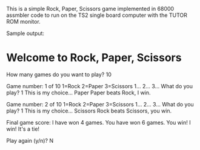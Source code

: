This is a simple Rock, Paper, Scissors game implemented in 68000
assmbler code to run on the TS2 single board computer with the TUTOR
ROM monitor.

Sample output:

Welcome to Rock, Paper, Scissors
================================
How many games do you want to play? 10

Game number: 1 of 10
1=Rock 2=Paper 3=Scissors
1... 2... 3... What do you play? 1
This is my choice... Paper
Paper beats Rock, I win.

Game number: 2 of 10
1=Rock 2=Paper 3=Scissors
1... 2... 3... What do you play? 1
This is my choice... Scissors
Rock beats Scissors, you win.

Final game score:
I have won 4 games.
You have won 6 games.
You win!
I win!
It's a tie!

Play again (y/n)? N
